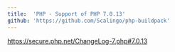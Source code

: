 ```yaml
---
title:	'PHP - Support of PHP 7.0.13'
github: 'https://github.com/Scalingo/php-buildpack'
---
```


https://secure.php.net/ChangeLog-7.php#7.0.13
